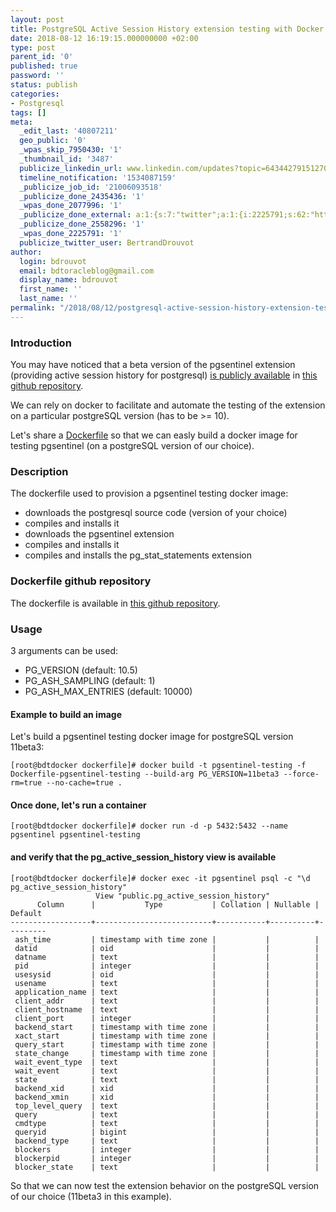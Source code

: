```yaml
---
layout: post
title: PostgreSQL Active Session History extension testing with Docker
date: 2018-08-12 16:19:15.000000000 +02:00
type: post
parent_id: '0'
published: true
password: ''
status: publish
categories:
- Postgresql
tags: []
meta:
  _edit_last: '40807211'
  geo_public: '0'
  _wpas_skip_7950430: '1'
  _thumbnail_id: '3487'
  publicize_linkedin_url: www.linkedin.com/updates?topic=6434427915127001088
  timeline_notification: '1534087159'
  _publicize_job_id: '21006093518'
  _publicize_done_2435436: '1'
  _wpas_done_2077996: '1'
  _publicize_done_external: a:1:{s:7:"twitter";a:1:{i:2225791;s:62:"https://twitter.com/BertrandDrouvot/status/1028662235462361090";}}
  _publicize_done_2558296: '1'
  _wpas_done_2225791: '1'
  publicize_twitter_user: BertrandDrouvot
author:
  login: bdrouvot
  email: bdtoracleblog@gmail.com
  display_name: bdrouvot
  first_name: ''
  last_name: ''
permalink: "/2018/08/12/postgresql-active-session-history-extension-testing-with-docker/"
---
```


### Introduction

You may have noticed that a beta version of the pgsentinel extension (providing active session history for postgresql) [is publicly available](https://bdrouvot.wordpress.com/2018/07/14/postgresql-active-session-history-extension-is-now-publicly-available/) in [this github repository](https://github.com/pgsentinel/pgsentinel).

We can rely on docker to facilitate and automate the testing of the extension on a particular postgreSQL version (has to be &gt;= 10).

Let's share a [Dockerfile](https://docs.docker.com/engine/reference/builder/) so that we can easly build a docker image for testing pgsentinel (on a postgreSQL version of our choice).

### Description

The dockerfile used to provision a pgsentinel testing docker image:

-   downloads the postgresql source code (version of your choice)
-   compiles and installs it
-   downloads the pgsentinel extension
-   compiles and installs it
-   compiles and installs the pg\_stat\_statements extension

### Dockerfile github repository

The dockerfile is available in [this github repository](https://github.com/pgsentinel/docker_for_testing).

### Usage

3 arguments can be used:

-   PG\_VERSION (default: 10.5)
-   PG\_ASH\_SAMPLING (default: 1)
-   PG\_ASH\_MAX\_ENTRIES (default: 10000)

#### Example to build an image

Let's build a pgsentinel testing docker image for postgreSQL version 11beta3:

    [root@bdtdocker dockerfile]# docker build -t pgsentinel-testing -f Dockerfile-pgsentinel-testing --build-arg PG_VERSION=11beta3 --force-rm=true --no-cache=true .

#### Once done, let's run a container

    [root@bdtdocker dockerfile]# docker run -d -p 5432:5432 --name pgsentinel pgsentinel-testing

#### and verify that the pg\_active\_session\_history view is available

    [root@bdtdocker dockerfile]# docker exec -it pgsentinel psql -c "\d pg_active_session_history"
                       View "public.pg_active_session_history"
          Column      |           Type           | Collation | Nullable | Default
    ------------------+--------------------------+-----------+----------+---------
     ash_time         | timestamp with time zone |           |          |
     datid            | oid                      |           |          |
     datname          | text                     |           |          |
     pid              | integer                  |           |          |
     usesysid         | oid                      |           |          |
     usename          | text                     |           |          |
     application_name | text                     |           |          |
     client_addr      | text                     |           |          |
     client_hostname  | text                     |           |          |
     client_port      | integer                  |           |          |
     backend_start    | timestamp with time zone |           |          |
     xact_start       | timestamp with time zone |           |          |
     query_start      | timestamp with time zone |           |          |
     state_change     | timestamp with time zone |           |          |
     wait_event_type  | text                     |           |          |
     wait_event       | text                     |           |          |
     state            | text                     |           |          |
     backend_xid      | xid                      |           |          |
     backend_xmin     | xid                      |           |          |
     top_level_query  | text                     |           |          |
     query            | text                     |           |          |
     cmdtype          | text                     |           |          |
     queryid          | bigint                   |           |          |
     backend_type     | text                     |           |          |
     blockers         | integer                  |           |          |
     blockerpid       | integer                  |           |          |
     blocker_state    | text                     |           |          |

So that we can now test the extension behavior on the postgreSQL version of our choice (11beta3 in this example).

